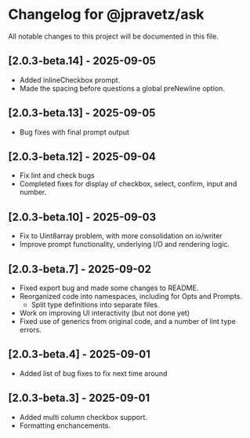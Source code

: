 # Changelog for @jpravetz/ask

All notable changes to this project will be documented in this file.

## [2.0.3-beta.14] - 2025-09-05

- Added inlineCheckbox prompt.
- Made the spacing before questions a global preNewline option.

## [2.0.3-beta.13] - 2025-09-05

- Bug fixes with final prompt output

## [2.0.3-beta.12] - 2025-09-04

- Fix lint and check bugs
- Completed fixes for display of checkbox, select, confirm, input and number.

## [2.0.3-beta.10] - 2025-09-03

- Fix to Uint8array problem, with more consolidation on io/writer
- Improve prompt functionality, underlying I/O and rendering logic.

## [2.0.3-beta.7] - 2025-09-02

- Fixed export bug and made some changes to README.
- Reorganized code into namespaces, including for Opts and Prompts.
  - Split type definitions into separate files.
- Work on improving UI interactivity (but not done yet)
- Fixed use of generics from original code, and a number of lint type errors.

## [2.0.3-beta.4] - 2025-09-01

- Added list of bug fixes to fix next time around

## [2.0.3-beta.3] - 2025-09-01

- Added multi column checkbox support.
- Formatting enchancements.
